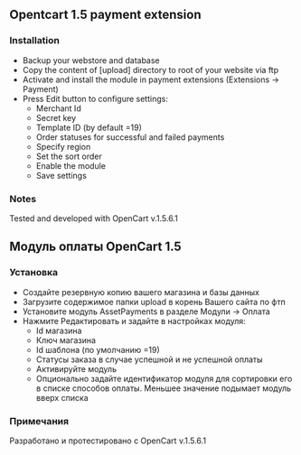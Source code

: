 ## Opentcart 1.5 payment extension

### Installation

* Backup your webstore and database
* Copy the content of [upload] directory to root of your website via ftp
* Activate and install the module in payment extensions (Extensions -> Payment)
* Press Edit button to configure settings:
  * Merchant Id
  * Secret key
  * Template ID (by default =19)
  * Order statuses for successful and failed payments
  * Specify region
  * Set the sort order 
  * Enable the module
  * Save settings
  
### Notes
Tested and developed with OpenCart v.1.5.6.1

## Модуль оплаты OpenCart 1.5

### Установка

* Создайте резервную копию вашего магазина и базы данных
* Загрузите содержимое папки upload в корень Вашего сайта по фтп 
* Установите модуль AssetPayments в разделе Модули -> Оплата
* Нажмите Редактировать и задайте в настройках модуля:
  * Id магазина
  * Ключ магазина
  * Id шаблона (по умолчанию =19)
  * Статусы заказа в случае успешной и не успешной оплаты
  * Активируйте модуль
  * Опционально задайте идентификатор модуля для сортировки его в списке способов оплаты. Меньшее значение подымает модуль вверх списка

### Примечания
Разработано и протестировано с OpenCart v.1.5.6.1
